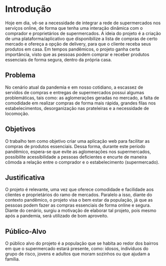 # Introdução

 Hoje em dia, vê-se a necessidade de integrar a rede de supermercados nos serviços online, de forma que tenha uma interação dinâmica com o comprador e proprietários de supermercados. A ideia do projeto é a criação de uma plataforma/aplicativo que disponibilize a lista de compras de certo mercado e ofereça a opção de delivery, para que o cliente receba seus produtos em casa. Em tempos pandêmicos, o projeto ganha certa importância, visto que as pessoas podem comprar e receber produtos essenciais de forma segura, dentro da própria casa.

## Problema
No cenário atual da pandemia e em nosso cotidiano, a escassez de servidos de compras e entregas de supermercados possui algumas problemáticas, tais como: as aglomerações geradas no mercado, a falta de comodidade em realizar compras de forma mais rápida, grandes filas nos estabelecimentos, desorganização nas prateleiras e a necessidade de locomoção. 






## Objetivos

O trabalho tem como objetivo criar uma aplicação web para facilitar as compras de produtos essenciais. Dessa forma, durante este período pandêmico, espera-se que evite as aglomerações nos supermercados, possibilite acessibilidade a pessoas deficientes e encurte de maneira cômoda a relação entre o comprador e o estabelecimento (supermercado). 

 


## Justificativa

O projeto é relevante, uma vez que oferece comodidade e facilidade aos clientes e proprietários do ramo de mercados. Paralelo a isso, diante do contexto pandêmico, o projeto visa o bem estar da população, já que as pessoas podem fazer as compras essenciais de forma online e segura. Diante do cenário, surgiu a motivação de elaborar tal projeto, pois mesmo após a pandemia, será utilizado de bom aproveito.





## Público-Alvo

 O público alvo do projeto é a população que se habita ao redor dos bairros em que o supermercado estará presente, como: idosos, indivíduos do grupo de risco, jovens e adultos que moram sozinhos ou que ajudam a família. 



